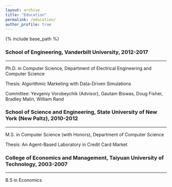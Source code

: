 ```yaml
---
layout: archive
title: "Education"
permalink: /education/
author_profile: true
---
```


{% include base_path %}


### School of Engineering, Vanderbilt University, 2012-2017
---
Ph.D. in Computer Science, Department of Electrical Engineering and Computer Science

Thesis: Algorithmic Marketing with Data-Driven Simulations

Committee: Yevgeniy Vorobeychik (Advisor), Gautam Biswas, Doug Fisher, Bradley Malin, William Rand


### School of Science and Engineering, State University of New York (New Paltz), 2010-2012
---
M.S. in Computer Science (with Honors), Department of Computer Science

Thesis: An Agent-Based Laboratory in Credit Card Market


### College of Economics and Management, Taiyuan University of Technology, 2003-2007 
---
B.S in Economics
